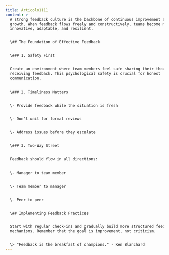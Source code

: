 ```yaml
---
title: Articolo1111
content: >-
  A strong feedback culture is the backbone of continuous improvement and team
  growth. When feedback flows freely and constructively, teams become more
  innovative, adaptable, and resilient.


  \## The Foundation of Effective Feedback


  \### 1. Safety First


  Create an environment where team members feel safe sharing their thoughts and
  receiving feedback. This psychological safety is crucial for honest
  communication.


  \### 2. Timeliness Matters


  \- Provide feedback while the situation is fresh


  \- Don't wait for formal reviews


  \- Address issues before they escalate


  \### 3. Two-Way Street


  Feedback should flow in all directions:


  \- Manager to team member


  \- Team member to manager


  \- Peer to peer


  \## Implementing Feedback Practices


  Start with regular check-ins and gradually build more structured feedback
  mechanisms. Remember that the goal is improvement, not criticism.


  \> "Feedback is the breakfast of champions." - Ken Blanchard
---
```

